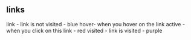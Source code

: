 links
------ 
link - link is not visited -  blue
hover- when you hover on the link
active - when you click on this link - red
visited - link is visited - purple